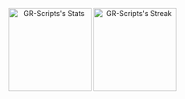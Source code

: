 <div class="badges-githubstats">
  <p align="center">
    <img src="https://github-readme-stats.vercel.app/api?username=GR-Scripts&theme=tokyonight&show_icons=true&hide_border=true&count_private=true" alt="GR-Scripts's Stats" height="165">
    <img src="https://github-readme-streak-stats.herokuapp.com/?user=GR-Scripts&theme=tokyonight&hide_border=true" alt="GR-Scripts's Streak" height="165">
  </p>
</div>
